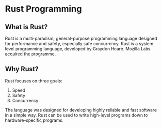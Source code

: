 # Rust Programming

## What is Rust?
Rust is a multi-paradism, general-purpose programming language designed for performance and safety, especially safe concurrency.
Rust is a system level programming language, developed by Graydon Hoare. Mozilla Labs acquired the programme.


## Why Rust?
Rust focuses on three goals:
1. Speed
2. Safety
3. Concurrency

The language was designed for developing highly reliable and fast software in a simple way. Rust can be used to write high-level programs down to hardware-specific programs.
